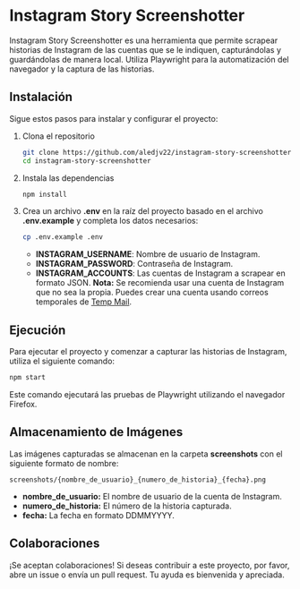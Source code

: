 # Instagram Story Screenshotter

Instagram Story Screenshotter es una herramienta que permite scrapear historias de Instagram de las cuentas que se le indiquen, capturándolas y guardándolas de manera local. Utiliza Playwright para la automatización del navegador y la captura de las historias.

## Instalación
Sigue estos pasos para instalar y configurar el proyecto:
1. Clona el repositorio
    ```bash
    git clone https://github.com/aledjv22/instagram-story-screenshotter.git
    cd instagram-story-screenshotter
    ```
2. Instala las dependencias
    ```bash
    npm install
    ```
3. Crea un archivo **.env** en la raíz del proyecto basado en el archivo **.env.example** y completa los datos necesarios:
    ```bash
    cp .env.example .env
    ```
    - **INSTAGRAM_USERNAME**: Nombre de usuario de Instagram.
    - **INSTAGRAM_PASSWORD**: Contraseña de Instagram.
    - **INSTAGRAM_ACCOUNTS**: Las cuentas de Instagram a scrapear en formato JSON.
    **Nota:** Se recomienda usar una cuenta de Instagram que no sea la propia. Puedes crear una cuenta usando correos temporales de [Temp Mail](https://temp-mail.org/es).

## Ejecución
Para ejecutar el proyecto y comenzar a capturar las historias de Instagram, utiliza el siguiente comando:
```bash
npm start
```
Este comando ejecutará las pruebas de Playwright utilizando el navegador Firefox.

## Almacenamiento de Imágenes
Las imágenes capturadas se almacenan en la carpeta **screenshots** con el siguiente formato de nombre:
```
screenshots/{nombre_de_usuario}_{numero_de_historia}_{fecha}.png
```
- **nombre_de_usuario:** El nombre de usuario de la cuenta de Instagram.
- **numero_de_historia:** El número de la historia capturada.
- **fecha:** La fecha en formato DDMMYYYY.

## Colaboraciones
¡Se aceptan colaboraciones! Si deseas contribuir a este proyecto, por favor, abre un issue o envía un pull request. Tu ayuda es bienvenida y apreciada.